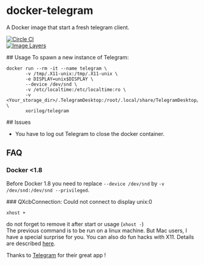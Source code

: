 # docker-telegram
A Docker image that start a fresh telegram client. 

[![Circle CI](https://circleci.com/gh/xorilog/docker-telegram.svg?style=shield)](https://circleci.com/gh/xorilog/docker-telegram)  
[![Image Layers](https://images.microbadger.com/badges/image/xorilog/telegram.svg)](https://microbadger.com/images/xorilog/telegram)   


## Usage
To spawn a new instance of Telegram:

```shell
docker run --rm -it --name telegram \
       -v /tmp/.X11-unix:/tmp/.X11-unix \
       -e DISPLAY=unix$DISPLAY \
       --device /dev/snd \
       -v /etc/localtime:/etc/localtime:ro \
       -v <Your_storage_dir>/.TelegramDesktop:/root/.local/share/TelegramDesktop/ \
       xorilog/telegram
```
## Issues
* You have to log out Telegram to close the docker container.  


## FAQ
### Docker <1.8
Before Docker 1.8 you need to replace `--device /dev/snd` by `-v /dev/snd:/dev/snd --privileged`.  


### QXcbConnection: Could not connect to display unix:0
```shell
xhost +
```
do not forget to remove it after start or usage (`xhost -`)  
The previous command is to be run on a linux machine. But Mac users, I have a special surprise for you. You can also do fun hacks with X11. Details are described [here](https://github.com/docker/docker/issues/8710).


Thanks to [Telegram](https://telegram.org/) for their great app !
